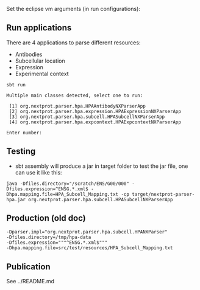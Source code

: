 Set the eclipse vm arguments (in run configurations):

Run applications
----------------

There are 4 applications to parse different resources:

-	Antibodies
-	Subcellular location
-	Expression
-	Experimental context

```
sbt run
```

```
Multiple main classes detected, select one to run:

 [1] org.nextprot.parser.hpa.HPAAntibodyNXParserApp
 [2] org.nextprot.parser.hpa.expression.HPAExpressionNXParserApp
 [3] org.nextprot.parser.hpa.subcell.HPASubcellNXParserApp
 [4] org.nextprot.parser.hpa.expcontext.HPAExpcontextNXParserApp

Enter number:
```

Testing
----------
* sbt assembly will produce a jar in target folder
to test the jar file, one can use it like this:

```shell
java -Dfiles.directory="/scratch/ENS/G00/000" -Dfiles.expression=^ENSG.*.xml$ -Dhpa.mapping.file=HPA_Subcell_Mapping.txt -cp target/nextprot-parser-hpa.jar org.nextprot.parser.hpa.subcell.HPASubcellNXParserApp
```

Production (old doc)
----------

```
-Dparser.impl="org.nextprot.parser.hpa.subcell.HPANXParser"
-Dfiles.directory=/tmp/hpa-data
-Dfiles.expression="""^ENSG.*.xml$"""
-Dhpa.mapping.file=src/test/resources/HPA_Subcell_Mapping.txt
```

Publication
-----------

See ../README.md
